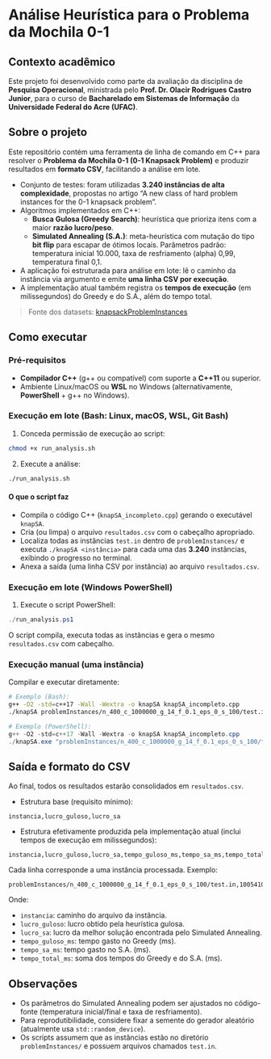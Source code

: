 # Análise Heurística para o Problema da Mochila 0-1

## Contexto acadêmico

Este projeto foi desenvolvido como parte da avaliação da disciplina de **Pesquisa Operacional**, ministrada pelo **Prof. Dr. Olacir Rodrigues Castro Junior**, para o curso de **Bacharelado em Sistemas de Informação** da **Universidade Federal do Acre (UFAC)**.

## Sobre o projeto

Este repositório contém uma ferramenta de linha de comando em C++ para resolver o **Problema da Mochila 0-1 (0-1 Knapsack Problem)** e produzir resultados em **formato CSV**, facilitando a análise em lote.

- Conjunto de testes: foram utilizadas **3.240 instâncias de alta complexidade**, propostas no artigo “A new class of hard problem instances for the 0-1 knapsack problem”.
- Algoritmos implementados em C++:
  - **Busca Gulosa (Greedy Search)**: heurística que prioriza itens com a maior **razão lucro/peso**.
  - **Simulated Annealing (S.A.)**: meta-heurística com mutação do tipo **bit flip** para escapar de ótimos locais. Parâmetros padrão: temperatura inicial 10.000, taxa de resfriamento (alpha) 0,99, temperatura final 0,1.
- A aplicação foi estruturada para análise em lote: lê o caminho da instância via argumento e emite **uma linha CSV por execução**.
- A implementação atual também registra os **tempos de execução** (em milissegundos) do Greedy e do S.A., além do tempo total.

> Fonte dos datasets: [knapsackProblemInstances](https://github.com/JorikJooken/knapsackProblemInstances)

## Como executar

### Pré-requisitos

- **Compilador C++** (g++ ou compatível) com suporte a **C++11** ou superior.
- Ambiente Linux/macOS ou **WSL** no Windows (alternativamente, **PowerShell** + g++ no Windows).

### Execução em lote (Bash: Linux, macOS, WSL, Git Bash)

1. Conceda permissão de execução ao script:

```bash
chmod +x run_analysis.sh
```

2. Execute a análise:

```bash
./run_analysis.sh
```

#### O que o script faz

- Compila o código C++ (`knapSA_incompleto.cpp`) gerando o executável `knapSA`.
- Cria (ou limpa) o arquivo `resultados.csv` com o cabeçalho apropriado.
- Localiza todas as instâncias `test.in` dentro de `problemInstances/` e executa `./knapSA <instância>` para cada uma das **3.240** instâncias, exibindo o progresso no terminal.
- Anexa a saída (uma linha CSV por instância) ao arquivo `resultados.csv`.

### Execução em lote (Windows PowerShell)

1) Execute o script PowerShell:

```powershell
./run_analysis.ps1
```

O script compila, executa todas as instâncias e gera o mesmo `resultados.csv` com cabeçalho.

### Execução manual (uma instância)

Compilar e executar diretamente:

```bash
# Exemplo (Bash):
g++ -O2 -std=c++17 -Wall -Wextra -o knapSA knapSA_incompleto.cpp
./knapSA problemInstances/n_400_c_1000000_g_14_f_0.1_eps_0_s_100/test.in
```

```powershell
# Exemplo (PowerShell):
g++ -O2 -std=c++17 -Wall -Wextra -o knapSA knapSA_incompleto.cpp
./knapSA.exe "problemInstances/n_400_c_1000000_g_14_f_0.1_eps_0_s_100/test.in"
```

## Saída e formato do CSV

Ao final, todos os resultados estarão consolidados em `resultados.csv`.

- Estrutura base (requisito mínimo):

```text
instancia,lucro_guloso,lucro_sa
```

- Estrutura efetivamente produzida pela implementação atual (inclui tempos de execução em milissegundos):

```text
instancia,lucro_guloso,lucro_sa,tempo_guloso_ms,tempo_sa_ms,tempo_total_ms
```

Cada linha corresponde a uma instância processada. Exemplo:

```text
problemInstances/n_400_c_1000000_g_14_f_0.1_eps_0_s_100/test.in,1005410,1008800,3,47,50
```

Onde:

- `instancia`: caminho do arquivo da instância.
- `lucro_guloso`: lucro obtido pela heurística gulosa.
- `lucro_sa`: lucro da melhor solução encontrada pelo Simulated Annealing.
- `tempo_guloso_ms`: tempo gasto no Greedy (ms).
- `tempo_sa_ms`: tempo gasto no S.A. (ms).
- `tempo_total_ms`: soma dos tempos do Greedy e do S.A. (ms).

## Observações

- Os parâmetros do Simulated Annealing podem ser ajustados no código-fonte (temperatura inicial/final e taxa de resfriamento).
- Para reprodutibilidade, considere fixar a semente do gerador aleatório (atualmente usa `std::random_device`).
- Os scripts assumem que as instâncias estão no diretório `problemInstances/` e possuem arquivos chamados `test.in`.

